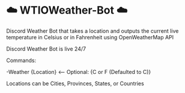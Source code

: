 # ☁️ WTIOWeather-Bot ☁️

Discord Weather Bot that takes a location and outputs the current live temperature in Celsius or in Fahrenheit using OpenWeatherMap API

Discord Weather Bot is live 24/7 

Commands:

-Weather {Location} <-- Optional: {C or F (Defaulted to C)}

Locations can be Cities, Provinces, States, or Countries
